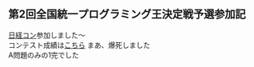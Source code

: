 ## 第2回全国統一プログラミング王決定戦予選参加記
[日経コン](https://atcoder.jp/contests/nikkei2019-2-qual)参加しました〜  
コンテスト成績は[こちら]()
まあ、爆死しました  
A問題のみの1完でした  
